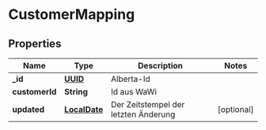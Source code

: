 # CustomerMapping

## Properties
Name | Type | Description | Notes
------------ | ------------- | ------------- | -------------
**_id** | [**UUID**](UUID.md) | Alberta-Id | 
**customerId** | **String** | Id aus WaWi | 
**updated** | [**LocalDate**](LocalDate.md) | Der Zeitstempel der letzten Änderung |  [optional]
